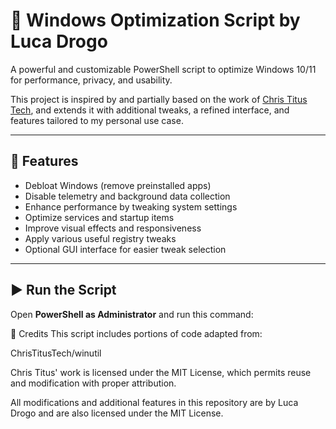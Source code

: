 # 🚀 Windows Optimization Script by Luca Drogo

A powerful and customizable PowerShell script to optimize Windows 10/11 for performance, privacy, and usability.

This project is inspired by and partially based on the work of [Chris Titus Tech](https://github.com/ChrisTitusTech/winutil), and extends it with additional tweaks, a refined interface, and features tailored to my personal use case.

---

## 🔧 Features

- Debloat Windows (remove preinstalled apps)
- Disable telemetry and background data collection
- Enhance performance by tweaking system settings
- Optimize services and startup items
- Improve visual effects and responsiveness
- Apply various useful registry tweaks
- Optional GUI interface for easier tweak selection

---

## ▶️ Run the Script

Open **PowerShell as Administrator** and run this command:



📄 Credits
This script includes portions of code adapted from:

ChrisTitusTech/winutil

Chris Titus' work is licensed under the MIT License, which permits reuse and modification with proper attribution.

All modifications and additional features in this repository are by Luca Drogo and are also licensed under the MIT License.



